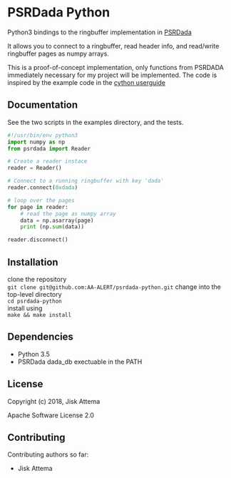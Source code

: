 PSRDada Python
===============================
Python3 bindings to the ringbuffer implementation in [PSRDada](http://psrdada.sourceforge.net/)

It allows you to connect to a ringbuffer, read header info, and read/write ringbuffer pages as numpy arrays.

This is a proof-of-concept implementation, only functions from PSRDADA immediately necessary for my project will be implemented.
The code is inspired by the example code in the [cython userguide](http://cython.readthedocs.io/en/latest/src/userguide/buffer.html)

Documentation
-------------
See the two scripts in the examples directory, and the tests.

```python
#!/usr/bin/env python3
import numpy as np
from psrdada import Reader

# Create a reader instace
reader = Reader()

# Connect to a running ringbuffer with key 'dada'
reader.connect(0xdada)

# loop over the pages
for page in reader:
    # read the page as numpy array
    data = np.asarray(page)
    print (np.sum(data))

reader.disconnect()
```

Installation
------------
clone the repository  
    `git clone git@github.com:AA-ALERT/psrdada-python.git`
change into the top-level directory  
    `cd psrdada-python`  
install using  
    `make && make install`

Dependencies
------------
 * Python 3.5
 * PSRDada dada\_db exectuable in the PATH

License
-------
Copyright (c) 2018, Jisk Attema

Apache Software License 2.0

Contributing
------------
Contributing authors so far:
* Jisk Attema


